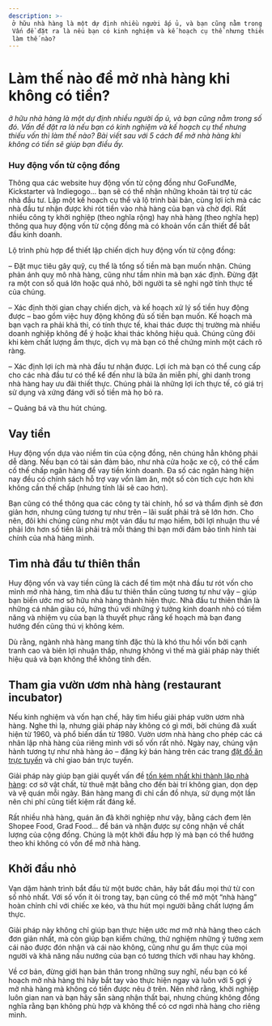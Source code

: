 ```yaml
---
description: >-
 ở hữu nhà hàng là một dự định nhiều người ấp ủ, và bạn cũng nằm trong số đó.
 Vấn đề đặt ra là nếu bạn có kinh nghiệm và kế hoạch cụ thể nhưng thiếu vốn thì
 làm thế nào?
---
```


# Làm thế nào để mở nhà hàng khi không có tiền?

_ở hữu nhà hàng là một dự định nhiều người ấp ủ, và bạn cũng nằm trong số đó. Vấn đề đặt ra là nếu bạn có kinh nghiệm và kế hoạch cụ thể nhưng thiếu vốn thì làm thế nào? Bài viết sau với 5 cách để mở nhà hàng khi không có tiền sẽ giúp bạn điều ấy._

### Huy động vốn từ cộng đồng

Thông qua các website huy động vốn từ cộng đồng như GoFundMe, Kickstarter và Indiegogo… bạn sẽ có thể nhận những khoản tài trợ từ các nhà đầu tư. Lập một kế hoạch cụ thể và lộ trình bài bản, cùng lợi ích mà các nhà đầu tư nhận được khi rót tiền vào nhà hàng của bạn và chờ đợi. Rất nhiều công ty khởi nghiệp (theo nghĩa rộng) hay nhà hàng (theo nghĩa hẹp) thông qua huy động vốn từ cộng đồng mà có khoản vốn cần thiết để bắt đầu kinh doanh.

Lộ trình phù hợp để thiết lập chiến dịch huy động vốn từ cộng đồng:

– Đặt mục tiêu gây quỹ, cụ thể là tổng số tiền mà bạn muốn nhận. Chúng phản ánh quy mô nhà hàng, cũng như tầm nhìn mà bạn xác định. Đừng đặt ra một con số quá lớn hoặc quá nhỏ, bởi người ta sẽ nghi ngờ tính thực tế của chúng.

– Xác định thời gian chạy chiến dịch, và kế hoạch xử lý số tiền huy động được – bao gồm việc huy động không đủ số tiền bạn muốn. Kế hoạch mà bạn vạch ra phải khả thi, có tính thực tế, khai thác được thị trường mà nhiều doanh nghiệp không để ý hoặc khai thác không hiệu quả. Chúng cũng đôi khi kèm chất lượng ẩm thực, dịch vụ mà bạn có thể chứng minh một cách rõ ràng.

– Xác định lợi ích mà nhà đầu tư nhận được. Lợi ích mà bạn có thể cung cấp cho các nhà đầu tư có thể kể đến như là bữa ăn miễn phí, ghi danh trong nhà hàng hay ưu đãi thiết thực. Chúng phải là những lợi ích thực tế, có giá trị sử dụng và xứng đáng với số tiền mà họ bỏ ra.

– Quảng bá và thu hút chúng.

## Vay tiền

Huy động vốn dựa vào niềm tin của cộng đồng, nên chúng hẳn không phải dễ dàng. Nếu bạn có tài sản đảm bảo, như nhà cửa hoặc xe cộ, có thể cầm cố thế chấp ngân hàng để vay tiền kinh doanh. Đa số các ngân hàng hiện nay đều có chính sách hỗ trợ vay vốn làm ăn, một số còn tích cực hơn khi không cần thế chấp (nhưng tính lãi sẽ cao hơn).

Bạn cũng có thể thông qua các công ty tài chính, hồ sơ và thẩm định sẽ đơn giản hơn, nhưng cũng tương tự như trên – lãi suất phải trả sẽ lớn hơn. Cho nên, đôi khi chúng cũng như một ván đầu tư mạo hiểm, bởi lợi nhuận thu về phải lớn hơn số tiền lãi phải trả mỗi tháng thì bạn mới đảm bảo tình hình tài chính của nhà hàng mình.

## Tìm nhà đầu tư thiên thần

Huy động vốn và vay tiền cũng là cách để tìm một nhà đầu tư rót vốn cho mình mở nhà hàng, tìm nhà đầu tư thiên thần cũng tương tự như vậy – giúp bạn biến ước mơ sở hữu nhà hàng thành hiện thực. Nhà đầu tư thiên thần là những cá nhân giàu có, hứng thú với những ý tưởng kinh doanh nhỏ có tiềm năng và nhiệm vụ của bạn là thuyết phục rằng kế hoạch mà bạn đang hướng đến cũng thú vị không kém.

Dù rằng, ngành nhà hàng mang tính đặc thù là khó thu hồi vốn bởi cạnh tranh cao và biên lợi nhuận thấp, nhưng không vì thế mà giải pháp này thiết hiệu quả và bạn không thể không tính đến.

## Tham gia vườn ươm nhà hàng (restaurant incubator)

Nếu kinh nghiệm và vốn hạn chế, hãy tìm hiểu giải pháp vườn ươm nhà hàng. Nghe thì lạ, nhưng giải pháp này không có gì mới, bởi chúng đã xuất hiện từ 1960, và phổ biến dần từ 1980. Vườn ươm nhà hàng cho phép các cá nhân lập nhà hàng của riêng mình với số vốn rất nhỏ. Ngày nay, chúng vận hành tương tự như nhà hàng ảo – đăng ký bán hàng trên các trang [đặt đồ ăn trực tuyến](https://bluejaypos.vn/article/7-ly-do-tiem-spa-can-tich-hop-dat-cho-truc-tuyen-215) và chỉ giao bán trực tuyến.

Giải pháp này giúp bạn giải quyết vấn đề [tốn kém nhất khi thành lập nhà hàng](https://bluejaypos.vn/article/lam-the-nao-de-giam-chi-phi-lao-dong-cho-nha-hang-cua-ban-226): cơ sở vật chất, từ thuê mặt bằng cho đến bài trí không gian, dọn dẹp và vệ quán mỗi ngày. Bán hàng mang đi chỉ cần đồ nhựa, sử dụng một lần nên chi phí cũng tiết kiệm rất đáng kể.

Rất nhiều nhà hàng, quán ăn đã khởi nghiệp như vậy, bằng cách đem lên Shopee Food, Grad Food… để bán và nhận được sự công nhận về chất lượng của cộng đồng. Chúng là một khởi đầu hợp lý mà bạn có thể hướng theo khi không có vốn để mở nhà hàng.

## Khởi đầu nhỏ

Vạn dặm hành trình bắt đầu từ một bước chân, hãy bắt đầu mọi thứ từ con số nhỏ nhất. Với số vốn ít ỏi trong tay, bạn cũng có thể mở một “nhà hàng” hoàn chỉnh chỉ với chiếc xe kéo, và thu hút mọi người bằng chất lượng ẩm thực.

Giải pháp này không chỉ giúp bạn thực hiện ước mơ mở nhà hàng theo cách đơn giản nhất, mà còn giúp bạn kiểm chứng, thử nghiệm những ý tưởng xem cái nào được đón nhận và cái nào không, cũng như gu ẩm thực của mọi người và khả năng nấu nướng của bạn có tương thích với nhau hay không.

Về cơ bản, đừng giới hạn bản thân trong những suy nghĩ, nếu bạn có kế hoạch mở nhà hàng thì hãy bắt tay vào thực hiện ngay và luôn với 5 gợi ý mở nhà hàng mà không có tiền được nêu ở trên. Nên nhớ rằng, khởi nghiệp luôn gian nan và bạn hãy sẵn sàng nhận thất bại, nhưng chúng không đồng nghĩa rằng bạn không phù hợp và không thể có cơ ngơi nhà hàng cho riêng mình.
